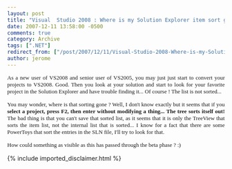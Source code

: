 ```yaml
---
layout: post
title: "Visual  Studio 2008 : Where is my Solution Explorer item sort gone ?"
date: 2007-12-11 13:58:00 -0500
comments: true
category: Archive
tags: [".NET"]
redirect_from: ["/post/2007/12/11/Visual-Studio-2008-Where-is-my-Solution-Explorer-item-sort-gone.aspx", "/post/2007/12/11/visual-studio-2008-where-is-my-solution-explorer-item-sort-gone.aspx"]
author: jerome
---
```

<!-- more -->
<p align="justify">
<font face="Tahoma" size="2">As a new user of VS2008 and senior user of VS2005, you may just just start to convert your projects to VS2008. Good. Then you look at your solution and start to look for your favorite project in the Solution Explorer and have trouble finding it... Of course ! The list is not sorted...</font> 
</p>
<p align="justify">
<font face="Tahoma" size="2">You may wonder, where is that sorting gone ? Well, I don&#39;t know exactly but it seems that if you <strong>select a project,&nbsp;press F2, then enter without modifying a thing... The tree sorts itself out!</strong> The bad thing is that you&nbsp;can&#39;t save that sorted list, as it seems that&nbsp;it is only the TreeView that sorts the item list, not the internal list that is sorted... I know for a fact that there are some PowerToys that sort the entries in the SLN file, I&#39;ll try to look for that.</font> 
</p>
<p align="justify">
<font face="Tahoma" size="2">How could something as visible as this has passed through the beta phase ? :)</font> 
</p>

{% include imported_disclaimer.html %}
